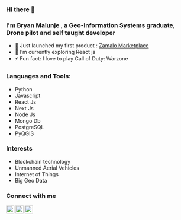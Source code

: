 ### Hi there 👋


### I'm Bryan Malunje , a Geo-Information Systems graduate, Drone pilot and self taught developer

- 🔭 Just launched my first product : [Zamalo Marketplace](http://www.zamalomarket-mw.com)
- 🌱 I’m currently exploring React js
- ⚡ Fun fact: I love to play Call of Duty: Warzone

### Languages and Tools:
 * Python
 * Javascript
 * React Js
 * Next Js
 * Node Js
 * Mongo Db
 * PostgreSQL
 * PyQGIS


### Interests
  * Blockchain technology
  * Unmanned Aerial Vehicles
  * Internet of Things
  * Big Geo Data

### Connect with me
  [<img align="left" alt="codeSTACKr | Twitter" width="22px" src="https://cdn.jsdelivr.net/npm/simple-icons@v3/icons/twitter.svg" />](https://twitter.com/attic_bryan)
  [<img align="left" alt="codeSTACKr | LinkedIn" width="22px" src="https://cdn.jsdelivr.net/npm/simple-icons@v3/icons/linkedin.svg" />](https://www.linkedin.com/in/bryan-malunje-0177b819a)
  [<img align="left" alt="codeSTACKr | Instagram" width="22px" src="https://cdn.jsdelivr.net/npm/simple-icons@v3/icons/instagram.svg" />](https://www.instagram.com/cacti_nutts/)
  
